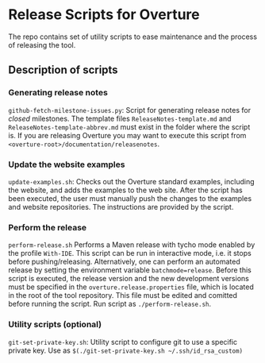 # Release Scripts for Overture

The repo contains set of utility scripts to ease maintenance and the process of releasing the tool.

## Description of scripts

### Generating release notes

`github-fetch-milestone-issues.py`: Script for generating release notes for *closed* milestones. The template files `ReleaseNotes-template.md` and `ReleaseNotes-template-abbrev.md` must exist in the folder where the script is. If you are releasing Overture you may want to execute this script from `<overture-root>/documentation/releasenotes`.

### Update the website examples

`update-examples.sh`: Checks out the Overture standard examples, including the website, and adds the examples to the web site. After the script has been executed, the user must manually push the changes to the examples and website repositories. The instructions are provided by the script.

### Perform the release

`perform-release.sh` Performs a Maven release with tycho mode enabled by the profile `With-IDE`. This script can be run in interactive mode, i.e. it stops before pushing/releasing. Alternatively, one can perform an automated release by setting the environment variable `batchmode=release`. Before this script is executed, the release version and the new development versions must be specified in the `overture.release.properties` file, which is located in the root of the tool repository. This file must be edited and comitted before running the script. Run script as `./perform-release.sh`.

### Utility scripts (optional)

`git-set-private-key.sh`: Utility script to configure git to use a specific private key. Use as `$(./git-set-private-key.sh ~/.ssh/id_rsa_custom)`
